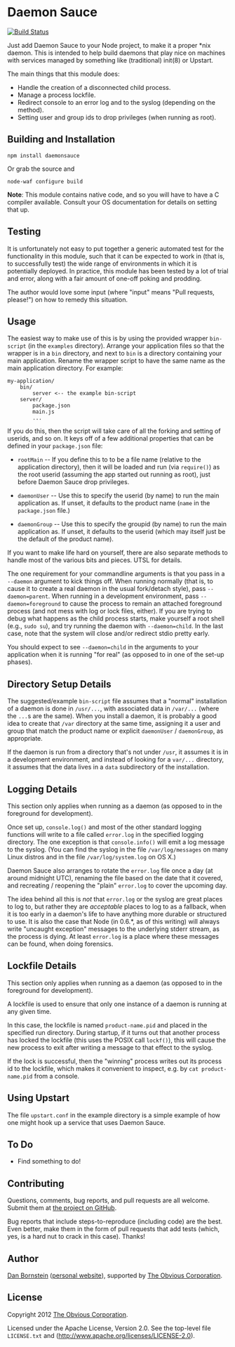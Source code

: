 Daemon Sauce
============

[![Build Status](https://travis-ci.org/Medium/daemonsauce.svg)](https://travis-ci.org/Medium/daemonsauce)

Just add Daemon Sauce to your Node project, to make it a proper *nix
daemon. This is intended to help build daemons that play nice on machines
with services managed by something like (traditional) init(8) or Upstart.

The main things that this module does:

* Handle the creation of a disconnected child process.
* Manage a process lockfile.
* Redirect console to an error log and to the syslog (depending on the method).
* Setting user and group ids to drop privileges (when running as root).


Building and Installation
-------------------------

```shell
npm install daemonsauce
```

Or grab the source and

```shell
node-waf configure build
```

**Note**: This module contains native code, and so you will have
to have a C compiler available. Consult your OS documentation for
details on setting that up.


Testing
-------

It is unfortunately not easy to put together a generic automated test
for the functionality in this module, such that it can be expected to
work in (that is, to successfully test) the wide range of environments
in which it is potentially deployed. In practice, this module has been
tested by a lot of trial and error, along with a fair amount of
one-off poking and prodding.

The author would love some input (where "input" means "Pull requests,
please!") on how to remedy this situation.


Usage
-----

The easiest way to make use of this is by using the provided wrapper
`bin-script` (in the `examples` directory). Arrange your application files
so that the wrapper is in a `bin` directory, and next to `bin` is
a directory containing your main application. Rename the wrapper script
to have the same name as the main application directory. For example:

```
my-application/
    bin/
        server <-- the example bin-script
    server/
        package.json
        main.js
        ...
```

If you do this, then the script will take care of all the forking and
setting of userids, and so on. It keys off of a few additional
properties that can be defined in your `package.json` file:

* `rootMain` -- If you define this to to be a file name (relative to the
  application directory), then it will be loaded and run (via
  `require()`) as the root userid (assuming the app started out
  running as root), just before Daemon Sauce drop privileges.

* `daemonUser` -- Use this to specify the userid (by name) to run the main
  application as. If unset, it defaults to the product name (`name` in
  the `package.json` file.)

* `daemonGroup` -- Use this to specify the groupid (by name) to run the main
  application as. If unset, it defaults to the userid (which may itself
  just be the default of the product name).

If you want to make life hard on yourself, there are also separate
methods to handle most of the various bits and pieces. UTSL for
details.

The one requirement for your commandline arguments is that you pass in
a `--daemon` argument to kick things off. When running normally (that
is, to cause it to create a real daemon in the usual fork/detach
style), pass `--daemon=parent`. When running in a development
environment, pass `--daemon=foreground` to cause the process to remain
an attached foreground process (and not mess with log or lock files,
either). If you are trying to debug what happens as the child process
starts, make yourself a root shell (e.g., `sudo su`), and try running
the daemon with `--daemon=child`. In the last case, note that the
system will close and/or redirect stdio pretty early.

You should expect to see `--daemon=child` in the arguments to your
application when it is running "for real" (as opposed to in one of
the set-up phases).


Directory Setup Details
-----------------------

The suggested/example `bin-script` file assumes that a "normal"
installation of a daemon is done in `/usr/...`, with associated data
in `/var/...` (where the `...`s are the same). When you install a
daemon, it is probably a good idea to create that `/var` directory at
the same time, assigning it a user and group that match the product
name or explicit `daemonUser` / `daemonGroup`, as appropriate.

If the daemon is run from a directory that's not under `/usr`, it
assumes it is in a development environment, and instead of looking for
a `var/...` directory, it assumes that the data lives in a `data`
subdirectory of the installation.


Logging Details
---------------

This section only applies when running as a daemon (as opposed to in
the foreground for development).

Once set up, `console.log()` and most of the other standard logging
functions will write to a file called `error.log` in the specified
logging directory. The one exception is that `console.info()` will
emit a log message to the syslog. (You can find the syslog in the
file `/var/log/messages` on many Linux distros and in the file
`/var/log/system.log` on OS X.)

Daemon Sauce also arranges to rotate the `error.log` file once a day
(at around midnight UTC), renaming the file based on the date that it
covered, and recreating / reopening the "plain" `error.log` to cover
the upcoming day.

The idea behind all this is *not* that `error.log` or the syslog are
great places to log to, but rather they are *acceptable* places to log
to as a fallback, when it is too early in a daemon's life to have
anything more durable or structured to use. It is also the case that
Node (in 0.6.*, as of this writing) will always write "uncaught
exception" messages to the underlying stderr stream, as the process is
dying. At least `error.log` is a place where these messages can be
found, when doing forensics.


Lockfile Details
----------------

This section only applies when running as a daemon (as opposed to in
the foreground for development).

A lockfile is used to ensure that only one instance of a daemon is
running at any given time.

In this case, the lockfile is named `product-name.pid` and placed in
the specified run directory. During startup, if it turns out that
another process has locked the lockfile (this uses the POSIX call
`lockf()`), this will cause the new process to exit after writing a
message to that effect to the syslog.

If the lock is successful, then the "winning" process writes out its
process id to the lockfile, which makes it convenient to inspect,
e.g. by `cat product-name.pid` from a console.


Using Upstart
-------------

The file `upstart.conf` in the example directory is a simple example
of how one might hook up a service that uses Daemon Sauce.


To Do
-----

* Find something to do!


Contributing
------------

Questions, comments, bug reports, and pull requests are all welcome.
Submit them at [the project on GitHub](https://github.com/Obvious/daemonsauce/).

Bug reports that include steps-to-reproduce (including code) are the
best. Even better, make them in the form of pull requests that add
tests (which, yes, is a hard nut to crack in this case). Thanks!


Author
------

[Dan Bornstein](https://github.com/danfuzz)
([personal website](http://www.milk.com/)), supported by
[The Obvious Corporation](http://obvious.com/).


License
-------

Copyright 2012 [The Obvious Corporation](http://obvious.com/).

Licensed under the Apache License, Version 2.0. 
See the top-level file `LICENSE.txt` and
(http://www.apache.org/licenses/LICENSE-2.0).
